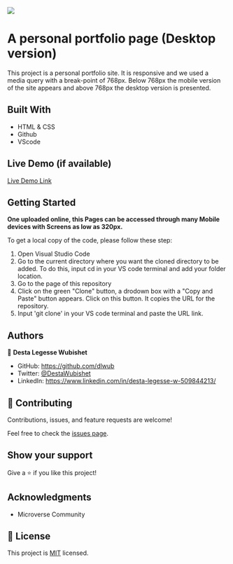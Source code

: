 ![](https://img.shields.io/badge/Microverse-blueviolet)

# A personal portfolio page (Desktop version) 

This project is a personal portfolio site. It is responsive and we used a media query with a break-point of 768px.
Below 768px the mobile version of the site appears and above 768px the desktop version is presented.
## Built With

- HTML & CSS
- Github
- VScode

## Live Demo (if available)

[Live Demo Link](https://livedemo.com)


## Getting Started

**One uploaded online, this Pages can be accessed through many Mobile devices with Screens as low as 320px.**



To get a local copy of the code, please follow these step: 
1. Open Visual Studio Code 
2. Go to the current directory where you want the cloned directory to be added. To do this, input cd in your VS code terminal and add your folder location.
3. Go to the page of this repository
4. Click on the green "Clone" button, a drodown box with a "Copy and Paste" button appears. Click on this button. It copies the URL for the repository.
5. Input 'git clone' in your VS code terminal and paste the URL link.




## Authors

👤 **Desta Legesse Wubishet**

- GitHub: https://github.com/dlwub
- Twitter: [@DestaWubishet](https://twitter.com/DestaWubishet)
- LinkedIn: https://www.linkedin.com/in/desta-legesse-w-509844213/

## 🤝 Contributing

Contributions, issues, and feature requests are welcome!

Feel free to check the [issues page](../../issues/).

## Show your support

Give a ⭐️ if you like this project!

## Acknowledgments

- Microverse Community


## 📝 License

This project is [MIT](./MIT.md) licensed.
